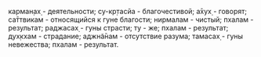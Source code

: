 карман̣ах̣ - деятельности; су-кр̣тасйа - благочестивой; а̄хух̣ - говорят; са̄ттвикам - относящийся к гуне благости; нирмалам - чистый; пхалам - результат; раджасах̣ - гуны страсти; ту - же; пхалам - результат; дух̣кхам - страдание; аджн̃а̄нам - отсутствие разума; тамасах̣ - гуны невежества; пхалам - результат.